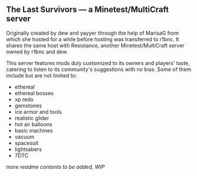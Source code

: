 ## The Last Survivors — a Minetest/MultiCraft server

Originally created by dew and yayyer through the help of MarisaG from which she hosted for a while before hosting was transferred to r1bnc. It shares the same host with Resistance, another Minetest/MultiCraft server owned by r1bnc and dew.

This server features mods duly customized to its owners and players' taste, catering to listen to its community's suggestions with no bias. Some of them include but are not limited to:
- ethereal
- ethereal bosses
- xp redo
- gemstones
- ice armor and tools
- realistic glider
- hot air balloons
- basic machines
- vacuum
- spacesuit
- lightsabers
- 7DTC

*more readme contents to be added, WIP*
